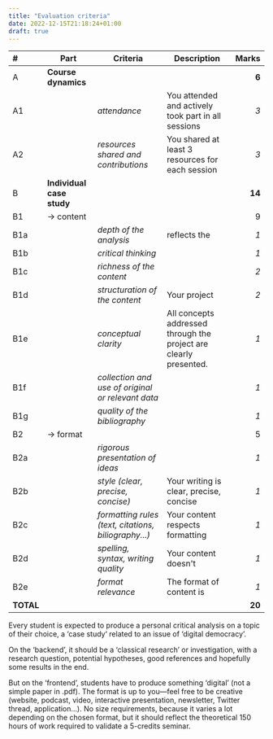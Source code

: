 ```yaml
---
title: "Evaluation criteria"
date: 2022-12-15T21:18:24+01:00
draft: true
---
```


| # | Part | Criteria | Description | Marks |
|:---|---|---|---|---:|
| A | **Course dynamics** | | | **6** |
| A1 |  | _attendance_ | You attended and actively took part in all sessions | _3_ |
| A2 |  | _resources shared and contributions_ | You shared at least 3 resources for each session | _3_ |
| B | **Individual case study** |  |  | **14** |
| B1 | → content | | | 9 |
| B1a |  | _depth of the analysis_ | reflects the   | _1_ |
| B1b |  | _critical thinking_ |  | _1_ |
| B1c |  | _richness of the content_ |  | _2_ |
| B1d |  | _structuration of the content_ | Your project  | _2_ |
| B1e |  | _conceptual clarity_ | All concepts addressed through the project are clearly presented.  | _1_ |
| B1f |  | _collection and use of original or relevant data_ | | _1_ |
| B1g |  | _quality of the bibliography_ |  | _1_ |
| B2 | → format |  | | 5 |
| B2a |  | _rigorous presentation of ideas_ |  | _1_ |
| B2b |  | _style (clear, precise, concise)_ | Your writing is clear, precise, concise | _1_ |
| B2c |  | _formatting rules (text, citations, biliography...)_ | Your content respects formatting  | _1_ |
| B2d |  | _spelling, syntax, writing quality_ | Your content doesn't  | _1_ |
| B2e |  | _format relevance_ | The format of content is  | _1_ |
| **TOTAL** |  |  | | **20** |


Every student is expected to produce a personal critical analysis on a topic of their choice, a ‘case study‘ related to an issue of ‘digital democracy’.

On the ‘backend’, it should be a ‘classical research’ or investigation, with a research question, potential hypotheses, good references and hopefully some results in the end.

But on the ‘frontend’, students have to produce something ‘digital’ (not a simple paper in .pdf). The format is up to you—feel free to be creative (website, podcast, video, interactive presentation, newsletter, Twitter thread, application…). No size requirements, because it varies a lot depending on the chosen format, but it should reflect the theoretical 150 hours of work required to validate a 5-credits seminar.